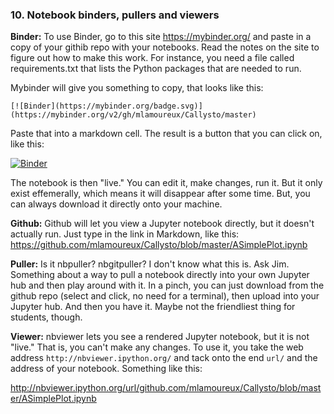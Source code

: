 ### 10. Notebook binders, pullers and viewers

**Binder:** To use Binder, go to this site <https://mybinder.org/> and paste in a copy of your githib repo with your notebooks. Read the notes on the site to figure out how to make this work. For instance, you need a file called requirements.txt that lists the Python packages that are needed to run. 

Mybinder will give you something to copy, that looks like this:

```
[![Binder](https://mybinder.org/badge.svg)](https://mybinder.org/v2/gh/mlamoureux/Callysto/master)
```

Paste that into a markdown cell. The result is a button that you can click on, like this:

[![Binder](https://mybinder.org/badge.svg)](https://mybinder.org/v2/gh/mlamoureux/Callysto/master)

The notebook is then "live." You can edit it, make changes, run it. But it only exist effemerally, which means it will disappear after some time. But, you can always download it directly onto your machine. 

**Github:** Github will let you view a Jupyter notebook directly, but it doesn't actually run. Just type in the link in Markdown, like this: <https://github.com/mlamoureux/Callysto/blob/master/ASimplePlot.ipynb>

**Puller:** Is it nbpuller? nbgitpuller? I don't know what this is. Ask Jim. Something about a way to pull a notebook directly into your own Jupyter hub and then play around with it. In a pinch, you can just download from the github repo (select and click, no need for a terminal), then upload into your Jupyter hub. And then you have it. Maybe not the friendliest thing for students, though.

**Viewer:** nbviewer lets you see a rendered Jupyter notebook, but it is not "live." That is, you can't make any changes. To use it, you take the web address `http://nbviewer.ipython.org/` and tack onto the end `url/` and the address of your notebook. Something like this:

<http://nbviewer.ipython.org/url/github.com/mlamoureux/Callysto/blob/master/ASimplePlot.ipynb>
